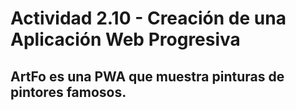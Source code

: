 # Actividad 2.10 - Creación de una Aplicación Web Progresiva

## ArtFo es una PWA que muestra pinturas de pintores famosos.